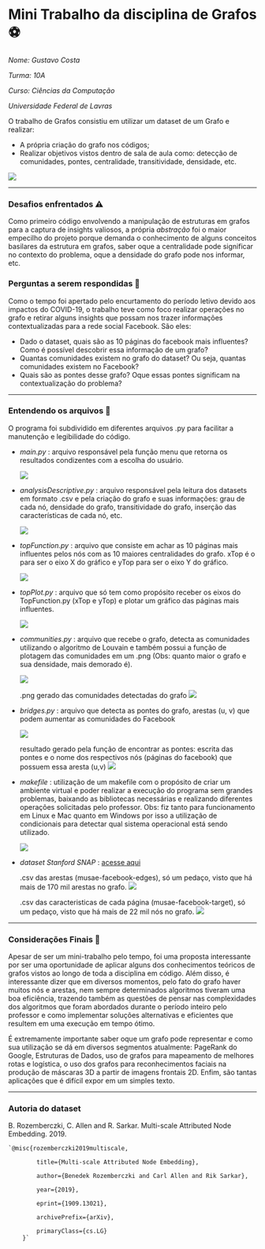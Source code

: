 # Mini Trabalho da disciplina de Grafos ⚽

*Nome: Gustavo Costa*

*Turma: 10A*

*Curso: Ciências da Computação*

*Universidade Federal de Lavras*

O trabalho de Grafos consistiu em utilizar um dataset de um Grafo e realizar:
  - A própria criação do grafo nos códigos;
  - Realizar objetivos vistos dentro de sala de aula como: detecção de comunidades, pontes, centralidade, transitividade, densidade, etc.

<img src="https://i.ibb.co/wWxwJ9W/graph-13.png">

****

### Desafios enfrentados ⚠️
Como primeiro código envolvendo a manipulação de estruturas em grafos para a captura de insights valiosos, a própria *abstração* foi o maior empecilho do projeto porque demanda o conhecimento de alguns conceitos basilares da estrutura em grafos, saber oque a centralidade pode significar no contexto do problema, oque a densidade do grafo pode nos informar, etc.


### Perguntas a serem respondidas 📃
Como o tempo foi apertado pelo encurtamento do período letivo devido aos impactos do COVID-19, o trabalho teve como foco realizar operações no grafo e retirar alguns insights que possam nos trazer informações contextualizadas para a rede social Facebook. São eles:
  
  - Dado o dataset, quais são as 10 páginas do facebook mais influentes? Como é possível descobrir essa informação de um grafo?
  - Quantas comunidades existem no grafo do dataset? Ou seja, quantas comunidades existem no Facebook?
  - Quais são as pontes desse grafo? Oque essas pontes significam na contextualização do problema?

****

### Entendendo os arquivos 📑
O programa foi subdividido em diferentes arquivos .py para facilitar a manutenção e legibilidade do código.
  - *main.py* : arquivo responsável pela função menu que retorna os resultados condizentes com a escolha do usuário.

    <img src="https://i.ibb.co/q740Cyx/Captura-de-tela-2023-12-05-205219.png">
  
  - *analysisDescriptive.py* : arquivo responsável pela leitura dos datasets em formato .csv e pela criação do grafo e suas informações: grau de cada nó, densidade do grafo, transitividade do grafo, inserção das características de cada nó, etc.

    <img src="https://i.ibb.co/N9fJ6VY/Captura-de-tela-2023-12-05-205243.png">
  
  - *topFunction.py* : arquivo que consiste em achar as 10 páginas mais influentes pelos nós com as 10 maiores centralidades do grafo. xTop é o para ser o eixo X do gráfico e yTop para ser o eixo Y do gráfico.

    <img src="https://i.ibb.co/8XNkTyv/Captura-de-tela-2023-12-05-205318.png">
  
  - *topPlot.py* : arquivo que só tem como propósito receber os eixos do TopFunction.py (xTop e yTop) e plotar um gráfico das páginas mais influentes.

    <img src="https://i.ibb.co/S0gv7F2/Captura-de-tela-2023-12-05-205326.png">
  
  - *communities.py* : arquivo que recebe o grafo, detecta as comunidades utilizando o algoritmo de Louvain e também possui a função de plotagem das comunidades em um .png (Obs: quanto maior o grafo e sua densidade, mais demorado é).

    <img src="https://i.ibb.co/Yp7XxHV/Captura-de-tela-2023-12-05-205304.png">

    .png gerado das comunidades detectadas do grafo
    <img src="https://i.ibb.co/M532cnR/Captura-de-tela-2023-12-05-211920.png">
    
  - *bridges.py* : arquivo que detecta as pontes do grafo, arestas (u, v) que podem aumentar as comunidades do Facebook

    <img src="https://i.ibb.co/54CbFnb/Captura-de-tela-2023-12-05-205251.png">

    resultado gerado pela função de encontrar as pontes: escrita das pontes e o nome dos respectivos nós (páginas do facebook) que possuem essa aresta (u,v)
    <img src="https://i.ibb.co/5hRYsZp/Captura-de-tela-2023-12-05-211500.png">
    
  - *makefile* : utilização de um makefile com o propósito de criar um ambiente virtual e poder realizar a execução do programa sem grandes problemas, baixando as bibliotecas necessárias e realizando diferentes operações solicitadas pelo professor. Obs: fiz tanto para funcionamento em Linux e Mac quanto em Windows por isso a utilização de condicionais para detectar qual sistema operacional está sendo utilizado.

    <img src="https://i.ibb.co/CQcF89r/Captura-de-tela-2023-12-05-210816.png">
  
  - *dataset Stanford SNAP* : <a href="https://snap.stanford.edu/data/facebook-large-page-page-network.html" target=_blank>acesse aqui</a>

    .csv das arestas (musae-facebook-edges), só um pedaço, visto que há mais de 170 mil arestas no grafo.
    <img src="https://i.ibb.co/QY64S98/Captura-de-tela-2023-12-05-211004.png">

    .csv das caracteristicas de cada página (musae-facebook-target), só um pedaço, visto que há mais de 22 mil nós no grafo.
    <img src="https://i.ibb.co/6FN50PT/Captura-de-tela-2023-12-05-211140.png">

****
### Considerações Finais 💭
Apesar de ser um mini-trabalho pelo tempo, foi uma proposta interessante por ser uma oportunidade de aplicar alguns dos conhecimentos teóricos de grafos vistos ao longo de toda a disciplina em código. Além disso, é interessante dizer que em diversos momentos, pelo fato do grafo haver muitos nós e arestas, nem sempre determinados algoritmos tiveram uma boa eficiência, trazendo também as questões de pensar nas complexidades dos algoritmos que foram abordados durante o período inteiro pelo professor e como implementar soluções alternativas e eficientes que resultem em uma execução em tempo ótimo.

É extremamente importante saber oque um grafo pode representar e como sua utilização se dá em diversos segmentos atualmente: PageRank do Google, Estruturas de Dados, uso de grafos para mapeamento de melhores rotas e logística, o uso dos grafos para reconhecimentos faciais na produção de máscaras 3D a partir de imagens frontais 2D. Enfim, são tantas aplicações que é difícil expor em um simples texto.
****

### Autoria do dataset

B. Rozemberczki, C. Allen and R. Sarkar. Multi-scale Attributed Node Embedding. 2019.

    `@misc{rozemberczki2019multiscale,
            
            title={Multi-scale Attributed Node Embedding},
            
            author={Benedek Rozemberczki and Carl Allen and Rik Sarkar},
            
            year={2019},
            
            eprint={1909.13021},
            
            archivePrefix={arXiv},
            
            primaryClass={cs.LG}
        }`
